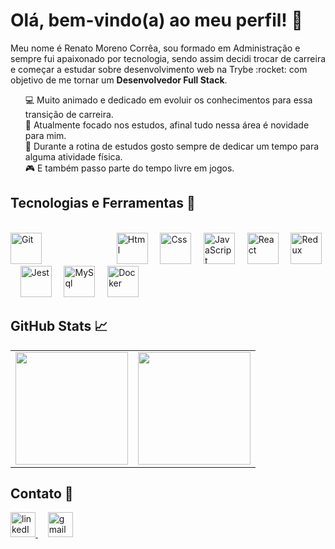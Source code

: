 # Olá, bem-vindo(a) ao meu perfil! 👋

<p>Meu nome é Renato Moreno Corrêa, sou formado em Administração e sempre fui apaixonado por tecnologia, sendo assim decidi trocar de carreira e começar a estudar sobre desenvolvimento web na Trybe :rocket: com objetivo de me tornar um <b>Desenvolvedor Full Stack</b>.</p>

<ul style="list-style-type:none">
  <li>💻 Muito animado e dedicado em evoluir os conhecimentos para essa transição de carreira.</li>
  <li>📖 Atualmente focado nos estudos, afinal tudo nessa área é novidade para mim.</li>
  <li>🏃 Durante a rotina de estudos gosto sempre de dedicar um tempo para alguma atividade física.</li>
  <li>🎮 E também passo parte do tempo livre em jogos.</li>
</ul>

## Tecnologias e Ferramentas 🧰
<br>
<div>
  <img alt="Git" height="50" width="50" style="margin-right: 100px;" src="https://cdn.jsdelivr.net/gh/devicons/devicon/icons/git/git-original.svg">
  &nbsp
  &nbsp
  <img alt="Html" height="50" width="50" src="https://cdn.jsdelivr.net/gh/devicons/devicon/icons/html5/html5-original.svg">
  &nbsp
  &nbsp
  <img alt="Css" height="50" width="50" src="https://cdn.jsdelivr.net/gh/devicons/devicon/icons/css3/css3-original.svg">
  &nbsp
  &nbsp
  <img alt="JavaScript" height="50" width="50" src="https://cdn.jsdelivr.net/gh/devicons/devicon/icons/javascript/javascript-original.svg">
  &nbsp
  &nbsp
  <img alt="React" height="50" width="50" src="https://cdn.jsdelivr.net/gh/devicons/devicon/icons/react/react-original.svg">
  &nbsp
  &nbsp
  <img alt="Redux" height="50" width="50" src="https://cdn.jsdelivr.net/gh/devicons/devicon/icons/redux/redux-original.svg">
  &nbsp
  &nbsp
  <img alt="Jest" height="50" width="50" src="https://cdn.jsdelivr.net/gh/devicons/devicon/icons/jest/jest-plain.svg">
  &nbsp
  &nbsp
  <img alt="MySql" height="50" width="50" src="https://cdn.jsdelivr.net/gh/devicons/devicon/icons/mysql/mysql-original-wordmark.svg">
  &nbsp
  &nbsp
  <img alt="Docker" height="50" width="50" src="https://cdn.jsdelivr.net/gh/devicons/devicon/icons/docker/docker-original.svg" />
</div>

## GitHub Stats 📈
<table>
  <tr>
    <td>
      <a href="https://github.com/ree1moreno" target="_blank">
        <img align="center" height="180em" src="https://github-readme-stats.vercel.app/api?username=ree1moreno&show_icons=true&theme=vision-friendly-dark&include_all_commits=true&count_private=true" />
      </a>
    </td>
    <td>
      <a href="https://github.com/ree1moreno" target="_blank" target="_blank">
        <img align="center" height="180em" src="https://github-readme-stats.vercel.app/api/top-langs/?username=ree1moreno&layout=compact&langs_count=7&theme=vision-friendly-dark" />
      </a>
    </td>
  </tr>
</table>

## Contato 📮
<div>
  <a href="https://www.linkedin.com/in/reemoreno/" target="_blank" style="margin_right: 100px">
    <img width="40px" alt="linkedIn" src="https://cdn.jsdelivr.net/gh/devicons/devicon/icons/linkedin/linkedin-original.svg" />
  </a>
  &nbsp
  &nbsp
  <a href="mailto:renats.mc@gmail.com" target="_blank">
    <img width="40px" alt="gmail" src="https://cdn.jsdelivr.net/gh/devicons/devicon/icons/google/google-original.svg" />
  </a>
</div>

